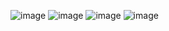 ![image](https://github.com/HNMTNPMK/UIDesign/assets/136428141/0d0b3154-5963-4703-9175-bd75710fb92e)
![image](https://github.com/HNMTNPMK/UIDesign/assets/136428141/160465ee-5d8d-4be2-9f8c-047d197124f9)
![image](https://github.com/HNMTNPMK/UIDesign/assets/136428141/4aa00e38-eb46-448e-8837-046d818cab54)
![image](https://github.com/HNMTNPMK/UIDesign/assets/136428141/304c9bad-38ff-4a08-9fbd-6534eb9456c1)
